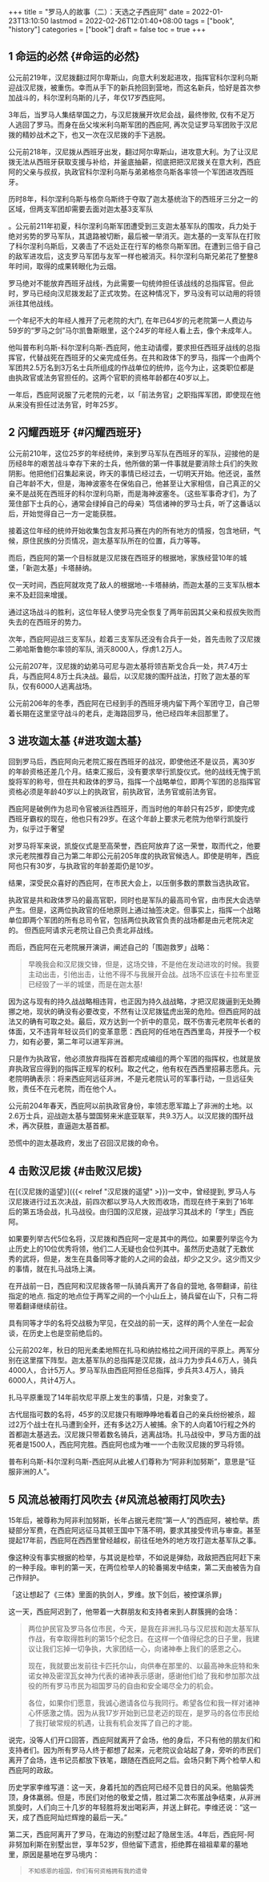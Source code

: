 +++
title = "罗马人的故事（二）：天选之子西庇阿"
date = 2022-01-23T13:10:50
lastmod = 2022-02-26T12:01:40+08:00
tags = ["book", "history"]
categories = ["book"]
draft = false
toc = true
+++

## <span class="section-num">1</span> 命运的必然 {#命运的必然}

公元前219年，汉尼拨翻过阿尔卑斯山，向意大利发起进攻，指挥官科尔涅利乌斯迎战汉尼拨，被重伤。幸而从手下的新兵抢回到营地，而这名新兵，恰好是首次参加战斗的，科尔涅利乌斯的儿子，年仅17岁西庇阿。

3年后，当罗马人集结举国之力，与汉尼拨展开坎尼会战，最终惨败, 仅有不足万人逃回了罗马。而身在岳父埃米利乌斯军团的西庇阿, 再次见证罗马军团败于汉尼拨的精妙战术之下，也又一次在汉尼拨的手下逃脱。

公元前218年，汉尼拨从西班牙出发，翻过阿尔卑斯山，进攻意大利。为了让汉尼拨无法从西班牙获取支援与补给，并釜底抽薪，彻底把把汉尼拨关在意大利，西庇阿的父亲与叔叔，执政官科尔涅利乌斯与弟弟格奈乌斯各率领一个军团进攻西班牙。

历时8年，科尔涅利乌斯与格奈乌斯终于夺取了迦太基统治下的西班牙三分之一的区域，但两支军团却需要去面对迦太基3支军队

。公元前211年初夏，科尔涅利乌斯军团遭受到三支迦太基军队的围攻，兵力处于绝对劣势的罗马军队，其退路被切断，最后被一举消灭。迦太基的一支军队在打败了科尔涅利乌斯后，又袭击了不远处正在行军的格奈乌斯军团。在遭到三倍于自己的敌军进攻后，这支罗马军团与友军一样也被消灭。科尔涅利乌斯兄弟花了整整8年时间，取得的成果转眼化为云烟。

罗马绝对不能放弃西班牙战线，为此需要一句统帅担任该战线的总指挥官。但此时，罗马已经向汉尼拨发起了正式攻势。在这种情况下，罗马没有可以动用的将领派往其他战线。

一个年纪不大的年经人推开了元老院的大门, 在年已64岁的元老院第一人费边与59岁的“罗马之剑”马尔凯鲁斯眼里，这个24岁的年经人看上去，像个未成年人。

他叫普布利乌斯-科尔涅利乌斯-西庇阿，他主动请缨，要求担任西班牙战线的总指挥官，代替战死在西班牙的父亲完成任务。在共和政体下的罗马，指挥一个由两个军团共2.5万名到3万名士兵所组成的作战单位的统帅，迄今为止，这类职位都是由执政官或法务官担任的。这两个官职的资格年龄都在40岁以上。

一年后，西庇阿说服了元老院的元老，以「前法务官」之职指挥军团，即使现在他从来没有担任过法务官，时年25岁。


## <span class="section-num">2</span> 闪耀西班牙 {#闪耀西班牙}

公元前210年，这位25岁的年经统帅，来到罗马军队在西班牙的军队，迎接他的是历经8年的艰苦战斗幸存下来的士兵，他所做的第一件事就是要消除士兵们的失败阴影。他把他们召集起来说，昨天的事情已经过去，一切明天开始。他还说，虽然自己年龄不大，但是，海神波塞冬在保佑自己，他甚至让大家相信，自己真正的父亲不是战死在西班牙的科尔涅利乌斯，而是海神波塞冬。（这些军事奇才们，为了笼住部下士兵的心，通常会绿掉自己的母亲）笃信诸神的罗马士兵，听了这番话以后，开始觉得自己一方一定能获胜。

接着这位年经的统帅开始收集包含友邦马赛在内的所有地方的情报，包含地研，气候，原住民族的分页情况，迦太基军队所在的位置，兵力等等。

而后，西庇阿的第一个目标就是汉尼拨在西班牙的根据地，家族经营10年的城堡，「新迦太基」卡塔赫纳。

仅一天时间，西庇阿就攻克了敌人的根据地--卡塔赫纳，而迦太基的三支军队根本来不及赶回来增援。

通过这场战斗的胜利，这位年轻人使罗马完全恢复了两年前因其父亲和叔叔失败而失去的在西班牙的势力。

次年，西庇阿迎战三支军队，趁着三支军队还没有合兵于一处，首先击败了汉尼拨二弟哈斯鲁鲍尔率领的军队, 消灭8000人，俘虏1.2万人。

公元前207年，汉尼拨的幼弟马可尼与迦太基将领吉斯戈合兵一处，共7.4万士兵，与西庇阿4.8万士兵决战。最后，以汉尼拨的围歼战法，打败了迦太基的军队，仅有6000人逃离战场。

公元前206年的冬季，西庇阿在已经到手的西班牙境内留下两个军团守卫，自己带着长期在这里坚守战斗的老兵，走海路回罗马，他已经四年未回那里了。


## <span class="section-num">3</span> 进攻迦太基 {#进攻迦太基}

回到罗马后，西庇阿向元老院汇报在西班牙的战况，即使他还不是议员，离30岁的年龄资格还差几个月。结束汇报后，没有要求举行凯旋仪式。他的战线无愧于凯旋将军的称号，但在共和政体的罗马，指挥一个战略单位，即两个军团的总指挥官资格必须是年龄40岁以上的执政官，前执政官，法务官或前法务官。

西庇阿是破例作为总司令官被派往西班牙，而当时他的年龄只有25岁，即使完成西班牙霸权的现在，他也只有29岁。在这个年龄上要求元老院为他举行凯旋行为，似乎过于奢望

对罗马将军来说，凯旋仪式是至高荣誉，西庇阿放弃了这一荣誉，取而代之，他要求元老院推荐自己为第二年即公元前205年度的执政官候选人。即使是明年，西庇阿也只有30岁，与执政官的年龄差距仍是10岁。

结果，深受民众喜好的西庇阿，在市民大会上，以压倒多数的票数当选执政官。

执政官是共和政体罗马的最高官职，同时也是军队的最高司令官，由市民大会选举产生。但是，这两位执政官的任地原则上通过抽签决定。但事实上，指挥一个战略单位即两个军团的所有总司令官，包括两位执政官负责的战场都是由元老院决定的。 但西庇阿请求元老院让自己负责北非战线。

而后，西庇阿在元老院展开演讲，阐述自己的「围迦救罗」战略：

> 早晚我会和汉尼拨交锋，但是，这场交锋，不是他在发动进攻的时候。我要主动出击，引他出击，让他不得不与我展开会战。战场不应该在卡拉布里亚已经毁了一半的城堡，而是在迦太基!

因为这与现有的持久战战略相违背，也正因为持久战战略，才把汉尼拨逼到无处腾挪之地，现状的确没有必要改变，不然有让汉尼拨猛虎出笼的危险。但西庇阿的战法又的确有可取之处。最后，双方达到一个折中的意见，既不伤害元老院年长者的体面，又不违背年轻议员们的变革意愿：西庇阿的任地在西西里岛，并授予一个权力，如有必要，第二年可以进军非洲。

只是作为执政官，他必须放弃指挥在首都完成编组的两个军团的指挥权，也就是放弃执政官应得到的指挥正规军的权利。取之代之，他有权在西西里招募志愿兵。元老院明确表示：将来西庇阿远征非洲，不是元老院认可的军事行动，一旦远征失败，责任不在元老院，而在他个人。

公元前204年春天，西庇阿以前执政官身份，率领志愿军踏上了非洲的土地。以2.6万士兵，迎战迦太基与盟国努来米底亚联军，共9.3万人。以汉尼拨的围歼战术，再次获胜，直逼迦太基首都。

恐慌中的迦太基政府，发出了召回汉尼拨的命令。


## <span class="section-num">4</span> 击败汉尼拨 {#击败汉尼拨}

在[《汉尼拨的遥望》]({{< relref "汉尼拨的遥望" >}})一文中，曾经提到, 罗马人与汉尼拨进行过五次决战，前四次都以罗马人大败而收场，而现在终于来到了16年后的第五场会战，扎马战役。由归国的汉尼拨，迎战学习其战术的「学生」西庇阿。

如果要列举古代5位名将，汉尼拨和西庇阿一定是其中的两位。如果要列举迄今为止历史上的10位优秀将领，他们二人无疑也会位列其中。虽然历史造就了无数优秀的武将，但是，发生在具备同等才能的人之间的会战，却少之又少。这少而又少的事情，就在扎马战场上演。

在开战前一日，西庇阿和汉尼拨各带一队骑兵离开了各自的营地, 各带翻译，前往指定的地点. 指定的地点位于两军之间的一个小山丘上，骑兵留在山下，只有二将带着翻译继续前往。

具有同等才华的名将交战极为罕见，在交战的前一天，这样的两个人坐在一起会谈，在历史上也是空前绝后的。

公元前202年，秋日的阳光柔柔地照在扎马和纳拉格拉之间开阔的平原上。两军分别在这里摆下阵型。迦太基军队的总指挥是汉尼拨，战斗力为步兵4.6万人，骑兵4000人，合计5万人。罗马军队由西庇阿担任总指挥，步兵共3.4万人，骑兵6000人，共计4万人。

扎马平原重现了14年前坎尼平原上发生的事情，只是，对象变了。

古代屈指可数的名将，45岁的汉尼拨只有眼睁睁地看着自己的亲兵纷纷被杀，超过2万个战士在扎马遭到全歼，还有多达2万人被捕。余下的人向着10行程之外的首都迦太基逃去。汉尼拨只带着数名骑兵，逃离战场。扎马战役中，罗马方面的战死者是1500人，西庇阿完胜。西庇阿也成为唯一一个击败汉尼拨的罗马将领。

普布利乌斯-科尔涅利乌斯-西庇阿从此被人们尊称为“阿非利加努斯”，意思是“征服非洲的人”。


## <span class="section-num">5</span> 风流总被雨打风吹去 {#风流总被雨打风吹去}

15年后，被尊称为阿非利加努斯，长年占据元老院“第一人”的西庇阿，被检举。质疑部分军费，在西庇阿远征马其顿王国中下落不明，要求其接受传讯与审查。甚至提起17年前，西庇阿在西西里曾经越权，前往任地外的地方攻打迦太基军队之事。

像这种没有事实根据的检举，与其说是检举，不如说是弹劾，政敌把西庇阿赶下来的一种手段。审判的第一天，在两位检举人的轮番揭发中结束，第二天由被告为自己作辩护。

「这让想起了《三体》里面的执剑人，罗维。放下剑后，被控谋杀罪」

这一天，西庇阿迟到了，他带着一大群朋友和支持者来到人群簇拥的会场：

> 两位护民官及罗马各位市民，今天，是我在非洲扎马与汉尼拔和迦太基军队作战，有幸取得胜利的第15个纪念日。在这样一个值得纪念的日子里，我建议让我们忘掉一切争执，大家团结一心，向诸神奉上我们的感恩之心。
>
> 现在，我就要出发前往卡匹托尔山，向供奉在那里的、以最高神朱庇特和朱诺女神及密涅瓦女神为代表的诸神表示感谢，感谢他们给了我和参加那次战役的所有罗马市民为祖国罗马的自由和安全竭尽全力的机会。
>
> 各位，如果你们愿意，我诚心邀请各位与我同行。希望各位和我一样对诸神心怀感激之情。因为从我17岁开始到已显老迈的现在，是罗马的各位市民给了我打破常规的机遇，让我有机会发挥了自己的才能。

说完，没等人们开口回答，西庇阿就离开了会场，他的身后，不只有他的朋友们和支持者们。因为所有罗马人终于都想了起来，元老院议会站起了身，旁听的市民们离开了会场，连书记员都放下铁笔，跟随在西庇阿之后。会场只剩下两个检举人和西庇阿的政敌。

历史学家李维写道：这一天，身着托加的西庇阿已经不见昔日的风采。他脑袋秃顶，身体羸弱。但是，市民们对他的敬爱之情，胜过第二次布匿战争结束，从非洲凯旋时，人们向三十几岁的年轻胜将发出喝彩声，并送上鲜花。李维还说：“这一天，成了西庇阿灿烂辉煌的最后一天。”

第二天，西庇阿离开了罗马，在海边的别墅过起了隐居生活。4年后，西庇阿-阿非努加利斯在别墅出世，享年52岁，但他留下遗言，拒绝葬在祖祖辈辈的墓地里，原因是墓地在罗马境内：

> `不知感恩的祖国，你们有何资格拥有我的遗骨`
